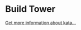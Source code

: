 Build Tower
=
[Get more information about kata...](https://www.codewars.com//kata/576757b1df89ecf5bd00073b)